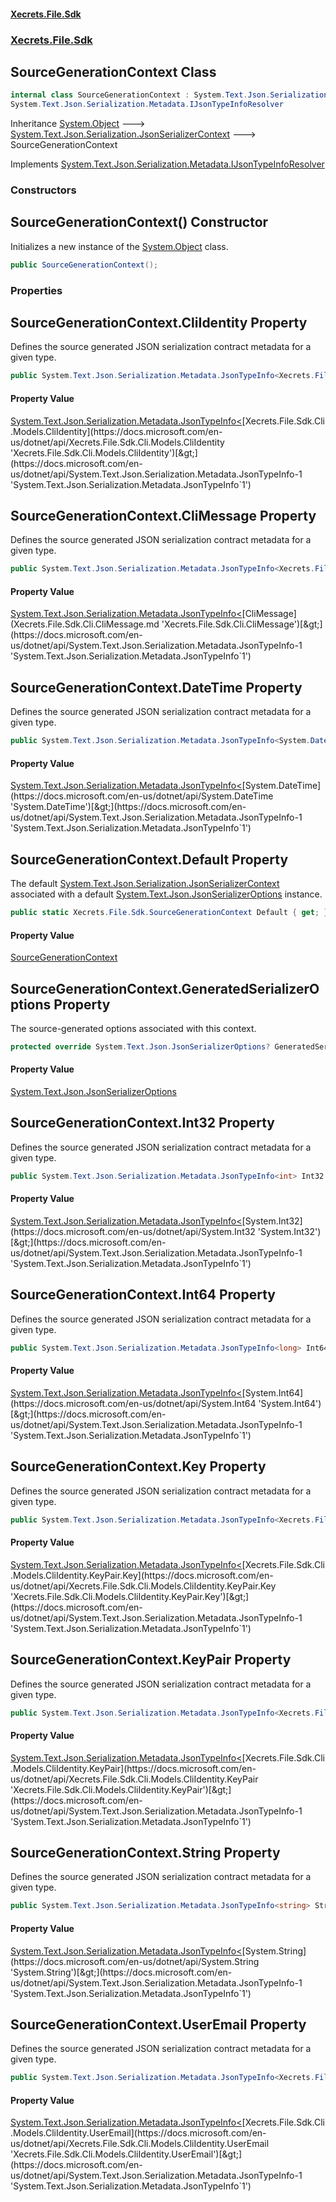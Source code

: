#### [Xecrets.File.Sdk](index.md 'index')
### [Xecrets.File.Sdk](Xecrets.File.Sdk.md 'Xecrets.File.Sdk')

## SourceGenerationContext Class

```csharp
internal class SourceGenerationContext : System.Text.Json.Serialization.JsonSerializerContext,
System.Text.Json.Serialization.Metadata.IJsonTypeInfoResolver
```

Inheritance [System.Object](https://docs.microsoft.com/en-us/dotnet/api/System.Object 'System.Object') &#129106; [System.Text.Json.Serialization.JsonSerializerContext](https://docs.microsoft.com/en-us/dotnet/api/System.Text.Json.Serialization.JsonSerializerContext 'System.Text.Json.Serialization.JsonSerializerContext') &#129106; SourceGenerationContext

Implements [System.Text.Json.Serialization.Metadata.IJsonTypeInfoResolver](https://docs.microsoft.com/en-us/dotnet/api/System.Text.Json.Serialization.Metadata.IJsonTypeInfoResolver 'System.Text.Json.Serialization.Metadata.IJsonTypeInfoResolver')
### Constructors

<a name='Xecrets.File.Sdk.SourceGenerationContext.SourceGenerationContext()'></a>

## SourceGenerationContext() Constructor

Initializes a new instance of the [System.Object](https://docs.microsoft.com/en-us/dotnet/api/System.Object 'System.Object') class.

```csharp
public SourceGenerationContext();
```
### Properties

<a name='Xecrets.File.Sdk.SourceGenerationContext.CliIdentity'></a>

## SourceGenerationContext.CliIdentity Property

Defines the source generated JSON serialization contract metadata for a given type.

```csharp
public System.Text.Json.Serialization.Metadata.JsonTypeInfo<Xecrets.File.Sdk.Cli.Models.CliIdentity> CliIdentity { get; }
```

#### Property Value
[System.Text.Json.Serialization.Metadata.JsonTypeInfo&lt;](https://docs.microsoft.com/en-us/dotnet/api/System.Text.Json.Serialization.Metadata.JsonTypeInfo-1 'System.Text.Json.Serialization.Metadata.JsonTypeInfo`1')[Xecrets.File.Sdk.Cli.Models.CliIdentity](https://docs.microsoft.com/en-us/dotnet/api/Xecrets.File.Sdk.Cli.Models.CliIdentity 'Xecrets.File.Sdk.Cli.Models.CliIdentity')[&gt;](https://docs.microsoft.com/en-us/dotnet/api/System.Text.Json.Serialization.Metadata.JsonTypeInfo-1 'System.Text.Json.Serialization.Metadata.JsonTypeInfo`1')

<a name='Xecrets.File.Sdk.SourceGenerationContext.CliMessage'></a>

## SourceGenerationContext.CliMessage Property

Defines the source generated JSON serialization contract metadata for a given type.

```csharp
public System.Text.Json.Serialization.Metadata.JsonTypeInfo<Xecrets.File.Sdk.Cli.CliMessage> CliMessage { get; }
```

#### Property Value
[System.Text.Json.Serialization.Metadata.JsonTypeInfo&lt;](https://docs.microsoft.com/en-us/dotnet/api/System.Text.Json.Serialization.Metadata.JsonTypeInfo-1 'System.Text.Json.Serialization.Metadata.JsonTypeInfo`1')[CliMessage](Xecrets.File.Sdk.Cli.CliMessage.md 'Xecrets.File.Sdk.Cli.CliMessage')[&gt;](https://docs.microsoft.com/en-us/dotnet/api/System.Text.Json.Serialization.Metadata.JsonTypeInfo-1 'System.Text.Json.Serialization.Metadata.JsonTypeInfo`1')

<a name='Xecrets.File.Sdk.SourceGenerationContext.DateTime'></a>

## SourceGenerationContext.DateTime Property

Defines the source generated JSON serialization contract metadata for a given type.

```csharp
public System.Text.Json.Serialization.Metadata.JsonTypeInfo<System.DateTime> DateTime { get; }
```

#### Property Value
[System.Text.Json.Serialization.Metadata.JsonTypeInfo&lt;](https://docs.microsoft.com/en-us/dotnet/api/System.Text.Json.Serialization.Metadata.JsonTypeInfo-1 'System.Text.Json.Serialization.Metadata.JsonTypeInfo`1')[System.DateTime](https://docs.microsoft.com/en-us/dotnet/api/System.DateTime 'System.DateTime')[&gt;](https://docs.microsoft.com/en-us/dotnet/api/System.Text.Json.Serialization.Metadata.JsonTypeInfo-1 'System.Text.Json.Serialization.Metadata.JsonTypeInfo`1')

<a name='Xecrets.File.Sdk.SourceGenerationContext.Default'></a>

## SourceGenerationContext.Default Property

The default [System.Text.Json.Serialization.JsonSerializerContext](https://docs.microsoft.com/en-us/dotnet/api/System.Text.Json.Serialization.JsonSerializerContext 'System.Text.Json.Serialization.JsonSerializerContext') associated with a default [System.Text.Json.JsonSerializerOptions](https://docs.microsoft.com/en-us/dotnet/api/System.Text.Json.JsonSerializerOptions 'System.Text.Json.JsonSerializerOptions') instance.

```csharp
public static Xecrets.File.Sdk.SourceGenerationContext Default { get; }
```

#### Property Value
[SourceGenerationContext](Xecrets.File.Sdk.SourceGenerationContext.md 'Xecrets.File.Sdk.SourceGenerationContext')

<a name='Xecrets.File.Sdk.SourceGenerationContext.GeneratedSerializerOptions'></a>

## SourceGenerationContext.GeneratedSerializerOptions Property

The source-generated options associated with this context.

```csharp
protected override System.Text.Json.JsonSerializerOptions? GeneratedSerializerOptions { get; }
```

#### Property Value
[System.Text.Json.JsonSerializerOptions](https://docs.microsoft.com/en-us/dotnet/api/System.Text.Json.JsonSerializerOptions 'System.Text.Json.JsonSerializerOptions')

<a name='Xecrets.File.Sdk.SourceGenerationContext.Int32'></a>

## SourceGenerationContext.Int32 Property

Defines the source generated JSON serialization contract metadata for a given type.

```csharp
public System.Text.Json.Serialization.Metadata.JsonTypeInfo<int> Int32 { get; }
```

#### Property Value
[System.Text.Json.Serialization.Metadata.JsonTypeInfo&lt;](https://docs.microsoft.com/en-us/dotnet/api/System.Text.Json.Serialization.Metadata.JsonTypeInfo-1 'System.Text.Json.Serialization.Metadata.JsonTypeInfo`1')[System.Int32](https://docs.microsoft.com/en-us/dotnet/api/System.Int32 'System.Int32')[&gt;](https://docs.microsoft.com/en-us/dotnet/api/System.Text.Json.Serialization.Metadata.JsonTypeInfo-1 'System.Text.Json.Serialization.Metadata.JsonTypeInfo`1')

<a name='Xecrets.File.Sdk.SourceGenerationContext.Int64'></a>

## SourceGenerationContext.Int64 Property

Defines the source generated JSON serialization contract metadata for a given type.

```csharp
public System.Text.Json.Serialization.Metadata.JsonTypeInfo<long> Int64 { get; }
```

#### Property Value
[System.Text.Json.Serialization.Metadata.JsonTypeInfo&lt;](https://docs.microsoft.com/en-us/dotnet/api/System.Text.Json.Serialization.Metadata.JsonTypeInfo-1 'System.Text.Json.Serialization.Metadata.JsonTypeInfo`1')[System.Int64](https://docs.microsoft.com/en-us/dotnet/api/System.Int64 'System.Int64')[&gt;](https://docs.microsoft.com/en-us/dotnet/api/System.Text.Json.Serialization.Metadata.JsonTypeInfo-1 'System.Text.Json.Serialization.Metadata.JsonTypeInfo`1')

<a name='Xecrets.File.Sdk.SourceGenerationContext.Key'></a>

## SourceGenerationContext.Key Property

Defines the source generated JSON serialization contract metadata for a given type.

```csharp
public System.Text.Json.Serialization.Metadata.JsonTypeInfo<Xecrets.File.Sdk.Cli.Models.CliIdentity.KeyPair.Key> Key { get; }
```

#### Property Value
[System.Text.Json.Serialization.Metadata.JsonTypeInfo&lt;](https://docs.microsoft.com/en-us/dotnet/api/System.Text.Json.Serialization.Metadata.JsonTypeInfo-1 'System.Text.Json.Serialization.Metadata.JsonTypeInfo`1')[Xecrets.File.Sdk.Cli.Models.CliIdentity.KeyPair.Key](https://docs.microsoft.com/en-us/dotnet/api/Xecrets.File.Sdk.Cli.Models.CliIdentity.KeyPair.Key 'Xecrets.File.Sdk.Cli.Models.CliIdentity.KeyPair.Key')[&gt;](https://docs.microsoft.com/en-us/dotnet/api/System.Text.Json.Serialization.Metadata.JsonTypeInfo-1 'System.Text.Json.Serialization.Metadata.JsonTypeInfo`1')

<a name='Xecrets.File.Sdk.SourceGenerationContext.KeyPair'></a>

## SourceGenerationContext.KeyPair Property

Defines the source generated JSON serialization contract metadata for a given type.

```csharp
public System.Text.Json.Serialization.Metadata.JsonTypeInfo<Xecrets.File.Sdk.Cli.Models.CliIdentity.KeyPair> KeyPair { get; }
```

#### Property Value
[System.Text.Json.Serialization.Metadata.JsonTypeInfo&lt;](https://docs.microsoft.com/en-us/dotnet/api/System.Text.Json.Serialization.Metadata.JsonTypeInfo-1 'System.Text.Json.Serialization.Metadata.JsonTypeInfo`1')[Xecrets.File.Sdk.Cli.Models.CliIdentity.KeyPair](https://docs.microsoft.com/en-us/dotnet/api/Xecrets.File.Sdk.Cli.Models.CliIdentity.KeyPair 'Xecrets.File.Sdk.Cli.Models.CliIdentity.KeyPair')[&gt;](https://docs.microsoft.com/en-us/dotnet/api/System.Text.Json.Serialization.Metadata.JsonTypeInfo-1 'System.Text.Json.Serialization.Metadata.JsonTypeInfo`1')

<a name='Xecrets.File.Sdk.SourceGenerationContext.String'></a>

## SourceGenerationContext.String Property

Defines the source generated JSON serialization contract metadata for a given type.

```csharp
public System.Text.Json.Serialization.Metadata.JsonTypeInfo<string> String { get; }
```

#### Property Value
[System.Text.Json.Serialization.Metadata.JsonTypeInfo&lt;](https://docs.microsoft.com/en-us/dotnet/api/System.Text.Json.Serialization.Metadata.JsonTypeInfo-1 'System.Text.Json.Serialization.Metadata.JsonTypeInfo`1')[System.String](https://docs.microsoft.com/en-us/dotnet/api/System.String 'System.String')[&gt;](https://docs.microsoft.com/en-us/dotnet/api/System.Text.Json.Serialization.Metadata.JsonTypeInfo-1 'System.Text.Json.Serialization.Metadata.JsonTypeInfo`1')

<a name='Xecrets.File.Sdk.SourceGenerationContext.UserEmail'></a>

## SourceGenerationContext.UserEmail Property

Defines the source generated JSON serialization contract metadata for a given type.

```csharp
public System.Text.Json.Serialization.Metadata.JsonTypeInfo<Xecrets.File.Sdk.Cli.Models.CliIdentity.UserEmail> UserEmail { get; }
```

#### Property Value
[System.Text.Json.Serialization.Metadata.JsonTypeInfo&lt;](https://docs.microsoft.com/en-us/dotnet/api/System.Text.Json.Serialization.Metadata.JsonTypeInfo-1 'System.Text.Json.Serialization.Metadata.JsonTypeInfo`1')[Xecrets.File.Sdk.Cli.Models.CliIdentity.UserEmail](https://docs.microsoft.com/en-us/dotnet/api/Xecrets.File.Sdk.Cli.Models.CliIdentity.UserEmail 'Xecrets.File.Sdk.Cli.Models.CliIdentity.UserEmail')[&gt;](https://docs.microsoft.com/en-us/dotnet/api/System.Text.Json.Serialization.Metadata.JsonTypeInfo-1 'System.Text.Json.Serialization.Metadata.JsonTypeInfo`1')